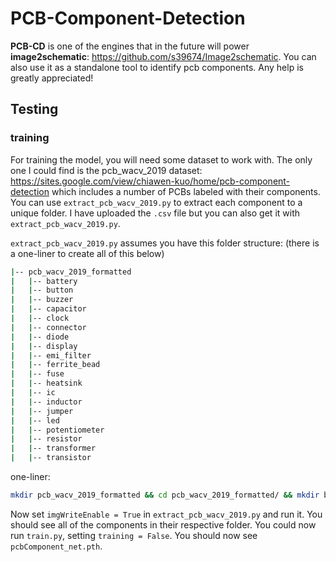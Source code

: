 # PCB-Component-Detection

**PCB-CD** is one of the engines that in the future will power **image2schematic**: https://github.com/s39674/Image2schematic. You can also use it as a standalone tool to identify pcb components. Any help is greatly appreciated!

## Testing

### training

For training the model, you will need some dataset to work with. The only one I could find is the pcb_wacv_2019 dataset: https://sites.google.com/view/chiawen-kuo/home/pcb-component-detection which includes a number of PCBs labeled with their components. You can use `extract_pcb_wacv_2019.py` to extract each component to a unique folder. I have uploaded the `.csv` file but you can also get it with `extract_pcb_wacv_2019.py`.

`extract_pcb_wacv_2019.py` assumes you have this folder structure:
(there is a one-liner to create all of this below)
```bash
|-- pcb_wacv_2019_formatted
|   |-- battery
|   |-- button
|   |-- buzzer
|   |-- capacitor
|   |-- clock
|   |-- connector
|   |-- diode
|   |-- display
|   |-- emi_filter
|   |-- ferrite_bead
|   |-- fuse
|   |-- heatsink
|   |-- ic
|   |-- inductor
|   |-- jumper
|   |-- led
|   |-- potentiometer
|   |-- resistor
|   |-- transformer
|   |-- transistor
```
one-liner:
```bash
mkdir pcb_wacv_2019_formatted && cd pcb_wacv_2019_formatted/ && mkdir battery button buzzer capacitor clock connector diode display emi_filter ferrite_bead fuse heatsink ic inductor jumper led potentiometer resistor transformer transistor
```

Now set `imgWriteEnable = True` in `extract_pcb_wacv_2019.py` and run it. You should see all of the components in their respective folder. You could now run `train.py`, setting `training = False`. You should now see `pcbComponent_net.pth`.
